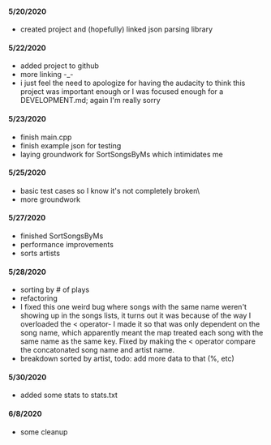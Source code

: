 #### 5/20/2020
   - created project and (hopefully) linked json parsing library
    
#### 5/22/2020
   - added project to github
   - more linking -_-
   - i just feel the need to apologize for having the audacity to think this project was important enough or I was focused enough for a DEVELOPMENT.md; again I'm really sorry
    
#### 5/23/2020
   - finish main.cpp
   - finish example json for testing
   - laying groundwork for SortSongsByMs which intimidates me
    
#### 5/25/2020
   - basic test cases so I know it's not completely broken\
   - more groundwork
    
#### 5/27/2020
   - finished SortSongsByMs
   - performance improvements
   - sorts artists
    
#### 5/28/2020
   - sorting by # of plays
   - refactoring
   - I fixed this one weird bug where songs with the same name weren't showing up in the songs lists, it turns out it was because of the way I overloaded the < operator- I made it so that was only dependent on the song name, which apparently meant the map treated each song with the same name as the same key. Fixed by making the < operator compare the concatonated song name and artist name.
   - breakdown sorted by artist, todo: add more data to that (%, etc)
   
#### 5/30/2020
   - added some stats to stats.txt

#### 6/8/2020
   - some cleanup
